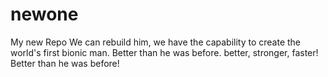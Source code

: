 # newone
My new  Repo
We can rebuild him, we have the capability to create the world's first bionic man. Better than he was before.
better, stronger, faster!
Better than he was before!